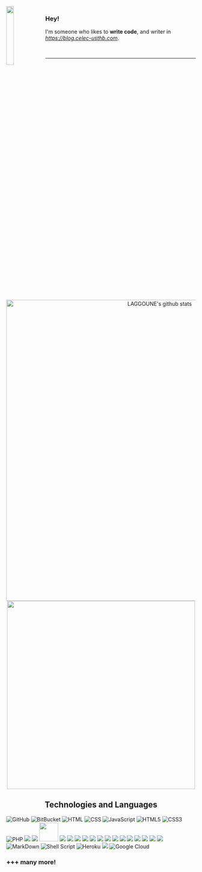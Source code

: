<img width="20%" height="20%" align="left" src="http://1.bp.blogspot.com/__Ws638p-N98/Sw27o7PuquI/AAAAAAAAACk/7Wyef3pToK0/s1600/Screen+shot+2009-11-25+at+23.19.24.png">

### Hey!
I'm someone who likes to **write code**, and writer in *https://blog.celec-usthb.com*.

<br/>
<hr/>
<br/>
<p align = "center">
   <img src="https://github-readme-stats.vercel.app/api?username=LAGGOUNE-Walid&count_private=true&hide=stars&show_icons=true&line_height=27" alt="LAGGOUNE's github stats" width=800 />
    <img src="https://github-readme-stats.vercel.app/api/top-langs/?username=LAGGOUNE-Walid&hide=html,css&hide_langs_below=1" width=500 />
</p>
<h2 align="center">
Technologies and Languages </h2>

![GitHub](https://img.shields.io/badge/-GitHub-181717?style=flat-square&logo=github)
![BitBucket](https://img.shields.io/badge/-BitBucket-darkblue?style=flat-square&logo=bitbucket)
![HTML](https://img.shields.io/badge/HTML-239120?style=flat-square&logo=html5&logoColor=white)
![CSS](https://img.shields.io/badge/CSS-239120?&style=flat-square&logo=css3&logoColor=white)
![JavaScript](https://img.shields.io/badge/-JavaScript-black?style=flat-square&logo=javascript)
![HTML5](https://img.shields.io/badge/HTML5-E34F26?style=flat-square&logo=html5&logoColor=white)
![CSS3](https://img.shields.io/badge/CSS3-1572B6?style=flat-square&logo=css3&logoColor=white)
![PHP](https://img.shields.io/badge/PHP-777BB4?style=flat-square&logo=php&logoColor=white)
<img src="https://img.shields.io/badge/laravel-%23FF2D20.svg?&style=for-the-badge&logo=laravel&logoColor=white" />
<img src="https://img.shields.io/badge/lua-%232C2D72.svg?&style=for-the-badge&logo=lua&logoColor=white" />
<img width=50 src="https://upload.wikimedia.org/wikipedia/commons/4/47/Webysther_20160330_-_HHVM.svg">
<img src="https://img.shields.io/badge/linux-%23FCC624.svg?&style=for-the-badge&logo=linux&logoColor=black" />
<img src="https://img.shields.io/badge/docker-%232496ED.svg?&style=for-the-badge&logo=docker&logoColor=white" />
<img src="https://img.shields.io/badge/mysql-%234479A1.svg?&style=for-the-badge&logo=mysql&logoColor=white" />
<img src="https://img.shields.io/badge/mariadb-%23003545.svg?&style=for-the-badge&logo=mariadb&logoColor=white" />
<img src="https://img.shields.io/badge/redis-%23DC382D.svg?&style=for-the-badge&logo=redis&logoColor=white" />
<img src="https://img.shields.io/badge/erlang-%23A90533.svg?&style=for-the-badge&logo=erlang&logoColor=white" />
<img src="https://img.shields.io/badge/graphql-%23E10098.svg?&style=for-the-badge&logo=graphql&logoColor=white" />
<img src="https://img.shields.io/badge/apache%20echarts-%23AA344D.svg?&style=for-the-badge&logo=apache%20echarts&logoColor=white" />
<img src="https://img.shields.io/badge/nginx-%23269539.svg?&style=for-the-badge&logo=nginx&logoColor=white" />
<img src="https://img.shields.io/badge/rabbitmq-%23FF6600.svg?&style=for-the-badge&logo=rabbitmq&logoColor=white" />
<img src="https://img.shields.io/badge/sqlite-%23003B57.svg?&style=for-the-badge&logo=sqlite&logoColor=white" />
<img src="https://img.shields.io/badge/elasticsearch-%23005571.svg?&style=for-the-badge&logo=elasticsearch&logoColor=white" />
<img src="https://img.shields.io/badge/curl-%23073551.svg?&style=for-the-badge&logo=curl&logoColor=white" />
<img src="https://img.shields.io/badge/socket.io-%23010101.svg?&style=for-the-badge&logo=socket.io&logoColor=white" />
![MarkDown](https://img.shields.io/badge/Markdown-000000?style=flat-square&logo=markdown&logoColor=white)
![Shell Script](https://img.shields.io/badge/Shell_Script-121011?style=flat-square&logo=gnu-bash&logoColor=white)
![Heroku](https://img.shields.io/badge/Heroku-430098?style=flat-square&logo=heroku&logoColor=white)
<img src="https://img.shields.io/badge/amazon%20aws-%23232F3E.svg?&style=for-the-badge&logo=amazon%20aws&logoColor=white" />
![Google Cloud](https://img.shields.io/badge/Google_Cloud-4285F4?style=flat-square&logo=google-cloud&logoColor=white)
<h3> +++ many more! </h3>
